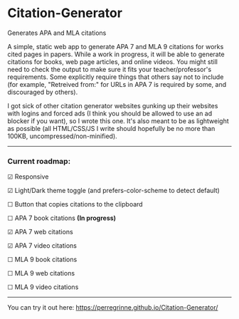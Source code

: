 # Citation-Generator
Generates APA and MLA citations

A simple, static web app to generate APA 7 and MLA 9 citations for works cited pages in papers. While a work in progress, it will be able to generate citations for books, web page articles, and online videos. You might still need to check the output to make sure it fits your teacher/professor's requirements. Some explicitly require things that others say not to include (for example, "Retreived from:" for URLs in APA 7 is required by some, and discouraged by others).

I got sick of other citation generator websites gunking up their websites with logins and forced ads (I think you should be allowed to use an ad blocker if you want), so I wrote this one. It's also meant to be as lightweight as possible (all HTML/CSS/JS I write should hopefully be no more than 100KB, uncompressed/non-minified).

---

### Current roadmap:

&#9745; Responsive

&#9745; Light/Dark theme toggle (and prefers-color-scheme to detect default)

&#9744; Button that copies citations to the clipboard

&#9744; APA 7 book citations **(In progress)**

&#9745; APA 7 web citations

&#9745; APA 7 video citations

&#9744; MLA 9 book citations

&#9744; MLA 9 web citations

&#9744; MLA 9 video citations

---

You can try it out here: https://perregrinne.github.io/Citation-Generator/

